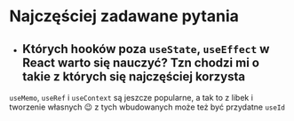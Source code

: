 # Najczęściej zadawane pytania

- ## Których hooków poza `useState`, `useEffect` w React warto się nauczyć? Tzn chodzi mi o takie z których się najczęściej korzysta
`useMemo`, `useRef` i `useContext` są jeszcze popularne, a tak to z libek i tworzenie własnych 😉 z tych wbudowanych może też być przydatne `useId`